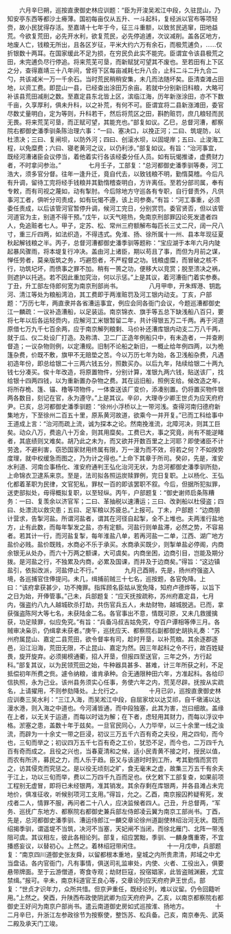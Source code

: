 <!-- { "loadSidebar": true } -->
　　六月辛巳朔，巡按直隶御史林应训题：“臣为开浚吴淞江中段，久驻昆山，乃知安亭东西等都沙土瘠薄。国初每亩仅从五升、一斗起科，复经派以官布等项轻赍，故小民犹得存活。至嘉靖十七年于今，征三斗重额，以致贫民逃窜，田地益荒。今欲复荒田，必先开水利，欲复荒民，必先停追逋，次议减削。盖各区地方，地废人亡，钱粮无所出，且各区岁征，平米大约六万有余石，而极荒逋负，……仅折银数十两耳。在国家缓此不足为损，在穷民负此实不能完。臣谓宜令该县极荒之田，未完逋负尽行停追。将来荒芜可垦，而新赋犹可望其不废也。至若田有上下区之分，查得嘉靖三十八年间，曾将下区每亩减耗七升八合，止科二斗二升九合二勺，共该减米一万一千余石。当时荒民稍稍安集，未几而法随坏矣。臣清查滩占田地，以资工费。即昆山一县，已经查出涂田万余亩。若就中分别新旧科粮，大略可补该县荒田减削之数。至嘉定县东北皆上区，滨临江海，历年新涨涂田，亦不下数千亩，久享厚利，俱未升科，以之补荒，有何不可。臣谓宜将二县新涨滩田，委官尽数丈量明白，定为等则，升科若干，然后将荒区之田，斟酌赃罚，庶几粮轻而民无畏。将来荒芜可垦，而正赋可望，其能充也。”部复如议。乙巳，总督河漕，都察院右都御史潘季驯条陈治理六事：“一曰、塞决口，以挽正河；二曰、筑堤防，以杜溃决；三曰、复闸坝，以防外河；四曰、创滚水坝，以固堤岸；五曰、止浚海工程，以免糜费；六曰、寝老黄河之议，以仍利涉。”部复如议。有旨：“治河事宜，既经河漕诸臣会议停当，着他着实行各该经委分任人员。如有玩愒推诿，虚费财力者，不时拿问参治。”
　　
　　七月壬子，工部复：“总河都御史潘季驯等奏，河工浩大，须多官分督。往年一逢升迁，竟自代去，以致钱粮不明，勤惰莫稽。今后凡有升调，留待工完将经手钱粮并其勤惰稽查明白，方许离任。至若分部司属，奉有专敕，而有司视之蔑如，动有掣肘。今后除地方守巡各有专职，自行督责外，凡供事河工者，俱听分司责成，如有玩愒不遵，该上司参奏。”有旨：“河工事重，必须委任责成，以后该管河官暂停升调，候河工完日，分别赏罚。委官贤否，但以该管河道官为主，别道不得干预。”戊午，以天气暄热，免南京刑部罪囚论死发遣者四人，免追赃者七人。甲子，定苏、松、常州三府额解布每匹长三丈二尺，阔一尺八寸，重三斤四两，如法织造，不得违式。免淮、扬、徐所属十一州、县本年现征夏秋起解钱粮之半。丙子，总督河漕都御史潘季驯等题称：“宝应湖于本年六月内陡起暴风骤雨，将本堤复行冲决。盖由河上诸臣，期以苟且了事，而但为月前之谋，惮任劳者，莫亲版筑之务，巧避怨者，不严程督之功。钱粮虚糜，而冒破之核不行，功筑圮坏，而偾事之罪不加。稍有一篑之功，便移大以竞赏；脱至溃决之祸，则遮护以托逃。若不因此重加究治，何以示惩。”上是其议，着河漕衙门着实参奏。丁丑，升工部左侍郎何宽为南京刑部尚书。
　　
　　八月甲申，开朱辉港、钥匙河、清江等处为粮船湾泊，其工费即于两淮赃罚及河工银内动支。丁亥，户部题：“万历七年，两直隶并各省漕运事宜，例应会同各衙门会议，今题巡漕都御史江一麟疏：一议补造漕船，以足装运。南京锦衣、旗手等五总下缺浅船八百只，要将七年以后各运轻赍内，应解河工米银暂留二年，共计得银五万二千两。再于河道原借七万九千七百余两，应于南京解列粮剩、马价补还漕库银内动支二万八千两，就于瓜、仪二处设厂打造。及称清、卫二厂正造年例船只中，有未造者，一并查刷督造；一议杂物则例，以定漕规。旧制不论船之新旧，一概止给年例四两，以为桅篷杂费，价既不敷，旗甲不无赔垫之苦。今以万历七年为始，各卫浅船杂费，凡遇初造年份，即总给银二十三两六钱五分，照数买办。以后九年，陆续给银二十两九钱七分凑买。俟十年改造，将原置物件，分别计算，准银九两六钱，贴送该厂，找给银十四两四钱，以为重新置办杂物之费。其在运旧船，照例支给。候改造之年，将所存桅、篷、锚、橹等项物件，一体查送该厂变价，添凑别置。仍将置买物件银两各数目，刻记在官，永为遵守。”上是其议。辛卯，大理寺少卿王世贞为应天府府尹。已亥，总河都御史潘季驯题：“徐州小浮桥以上一带河浅。查得河南归德府新集地方，下至徐州二百五十里，原系黄河故道，欲乘今一并开复。”已而工科给事中王道成上言：“治河而疏上流，诚为探本之论。然南挽淮流，北障河决，则其工巨矣。动众八万，费逾八十万金，则其用糜矣。工费已大，事之究竟，尚有不能逆睹者，其底绩则又难矣。胡乃此之未为，而又欲并开数百里之上河耶？即使诸臣不计劳逸，不避利害，窃恐国家财用终属有限，万一漫为而不效，将若之何？不如揆势度理，就中权缓急而图之，乃为计之得也。”上命下其章于所司。癸卯，先是，淮安水利道、河南佥事杨化、淮安府通判王弘化治河无状，为总河都御史潘季驯所劾，上命锦衣卫逮系来京。至是，法司拟各照运炭赎罪例，完日复职。上以杨化、王弘化都着革职为民律，文官犯私，罪杖一百的即该罢职不叙。今后，但据所犯拟罪，送吏部拟处，毋得概拟复职，以至轻纵。丙午，户部题复：“御史谢师启条陈糟务：一曰、复羡余以济官军；二曰、革抽税以速漕运；三曰、改剥船以杜侵盗；四曰、处漂流以救灾患；五曰、足军粮以苏疲总。”上报可。丁未，户部题：“边商朋计营求，告掣河盐。所谓河盐者，谓其在河径自起掣，全不上堆也。夫两淮行盐地方，止有此数，而每年掣发之盐，亦有定额。河盐行则单盐滞，必然之势，不容易者。若其计一行，而河盐复掣，每年淮盐八单，若再河盐一二单，江西、湖广地方盐价必贱。盐价既贱，水商必不乐于承买。水商承买既少，则掣单盐必停阁，内商余银无从处办，而六十万两之额课，大可虞矣。内商坐困，边商引目，岂能及期分拨。是河盐之行，不独累及内商，必累及国课，而并及于边商矣。”得旨：“这边镇盐引，依拟改派，河盐停止不行。”
　　
　　九月己酉朔，先是，扬州府强盗入境，各巡捕官住俸提问。未几，缉捕前贼三十七名，巡按题，各官免降。上曰：“该府拿获甚少，功不掩罪。指挥顾名臣姑从宽免降，知府卢德烨等，以旨下之日为始，开俸管事。”己未，兵部题复：“应天抚按疏称，苏州府嘉定县，七月内，强盗约八九人越城砍杀打劫，共伤官兵五人，未劫财物，越城脱逃。已而，拿获强盗陈阿大等七名，未获陆金二名。各官事出不意，情既可原，又未几救援擒获，功足赎罪，似应免究。”有旨：“兵备冯叔吉姑免究，夺百户谭相等俸三月。各贼审决枭示，仍缉拿未获者。”庚午，巡抚应天、都察院右副都御史胡执礼奏：“苏州府属昆山、嘉定二县荒田，欲令督率有司，趁时开垦，以补荒粮。其余逐郡逐邑，沿江沿海，荒田无限，不止昆山、嘉定为然。因三年起科之令不行，故百姓疑畏，旋开旋弃。必须揭榜通衢，招人开垦，但报四至送官，三年之外，方行起科。”部复其议，以为民领荒田之始，牛种器具甚多、甚难，计三年所获之利，不足抵偿初年所费之赀。遽令纳粮，谁肯承种。合无通限种田六年，方准起科。各给印信执照，永为己业。该州县务须实心任事，务使六年之内，荒芜尽辟。抚按从实疏名，上请擢用，不则参劾降处。上允行之。
　　
　　十月已卯，巡按直隶御史林应训奏三吴水利：“三江入海，而吴淞江中段，自屈家坟以达艾祁，自千墩浦以达漫水港，则入海之中道也。今河浦皆通，而中段独塞，此其为害，岂曰细故。盖缘在上者，以无关于运道，而每以时诎为解；在下者，虑轻用其财力，而每以浮议中格。淤塞之患，盖数十年于兹矣。一旦官民同心，人力毕举，以三十余里一线之浊流，而辟为一十余丈一带之巨浸，初议三万五千六百有奇之夫役，用之四旬，而今也，三旬而举之；初议四万五千七百有奇之工价，犹恐不足，而今也，二万四千九百有奇而成之。且役之兴也，当春夏清和之候，适小民青黄不接之时，授民以值，而农有所济，募民之力，而人乐于趋。臣又与该道时时到工所，考其勤惰而赏罚之，访其侵克而究惩之。是以役无顷刻之旷，食无毫末之虚，故集三万五千有余夫于江上，功以三旬而举，费以二万四千九百而足也。伏乞敕下工部复查，如果前项工程别无虚冒，即将已未经银两，准其销发。其余存剩在库银两，并各县滩占未完地价，俱准征收，听候别项河工支用。”得旨，允之。乙酉，南京报囚矜疑宥死，发戍者二人，情罪不服，再问者二十八人，应决监候者四人。己丑，升总督两，“军务、巡抚广东地方、都察院右都御史兼兵部左侍郎凌云翼为南京工部尚书。丁酉，先是，总河都御史潘季驯、漕运侍郎江一麟交章论徐州道副使林绍治河无状。既而绍揭季驯，谓遥堤不当筑，决河不当塞，天妃闸不当闭，而徐北雁门、北阵一带浅阻可虞。其议相左，彼此各相论列。部复，绍应罢黜，季驯、一麟身膺重寄，不宜播惑妄议，以替初心。上然之。着林绍冠带闲住。
　　
　　十一月戊申，兵部题复：“南京四川道御史张友舜，以留都根本重地，皇城之内所贵肃清，邦域之中尤当盘诘。各内官衙门，凡有事情，俱送司礼监审处，内使、火者、工役出入，俱要悬带牌面。至于云游僧道，寄食寺观；劫财巨寇，投宿娼家，此皆盗贼渊薮，尤宜禁缉。”报可。辛未，南京科道官王良心等，交章论列应天府府尹王世贞。部复：“世贞才识年力，众所共惜。但京尹重任，既经论列，难以议留。仍令回籍听用。”上然之。癸酉，升陕西布政使阴武卿为应天府府尹。乙亥，以南京都察院右都御史王好问为南京户部尚书。遣云南道御史房如式巡按淮、扬地方。
　　
　　十二月辛巳，升浙江左参政徐节为按察使，整饬苏、松兵备。己亥，南京奉先、武英二殿及承天门工竣。
　　
